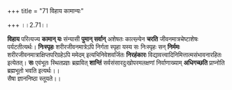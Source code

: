 +++
title = "71 विहाय कामान्यः"

+++
।।2.71।।  
  
**विहाय** परित्यज्य **कामान् यः** संन्यासी **पुमान् सर्वान्**
अशेषतः कात्स्न्र्येन **चरति** जीवनमात्रचेष्टाशेषः पर्यटतीत्यर्थः।
**निःस्पृहः** शरीरजीवनमात्रेऽपि निर्गता स्पृहा यस्य सः निःस्पृहः सन्
**निर्ममः** शरीरजीवनमात्राक्षिप्तपरिग्रहेऽपि ममेदम् इत्यभिनिवेशवर्जितः
**निरहंकारः** विद्यावत्त्वादिनिमित्तात्मसंभावनारहितः इत्येतत्।
**सः** एवंभूतः स्थितप्रज्ञः ब्रह्मवित् **शान्तिं**
सर्वसंसारदुःखोपरमलक्षणां निर्वाणाख्याम् **अधिगच्छति** प्राप्नोति
ब्रह्मभूतो भवति इत्यर्थः।।  
सैषा ज्ञाननिष्ठा स्तूयते।।  
  
